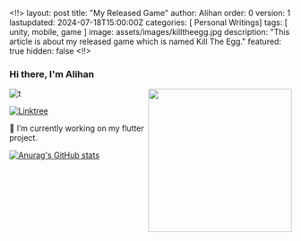 <!!>
layout: post
title:  "My Released Game"
author: Alihan
order: 0
version: 1
lastupdated: 2024-07-18T15:00:00Z
categories: [ Personal Writings]
tags: [ unity, mobile, game ]
image: assets/images/killtheegg.jpg
description: "This article is about my released game which is named Kill The Egg."
featured: true
hidden: false
<!!>

### Hi there, I'm Alihan

<a href="https://api.daily.dev/get?r=alihan98ersoy" target="_blank">
    <img
      width="256"
      align="right"
      src="https://api.daily.dev/devcards/2deae0e74a3749d5a2f69391a0e93434.png?r=8e7"
    />
  </a>
</div>

![t](https://cdn.akamai.steamstatic.com/steamcommunity/public/images/items/216150/5933160d2b734175fd7e7adbeb894fc1b4a02f08.gif)

[![Linktree](https://img.shields.io/badge/Linktree-%230077B5.svg?&style=metal&logo=linktree&logoColor=green)](https://linktr.ee/alihan98ersoy)

 👯 I’m currently working on my flutter project.

[![Anurag's GitHub stats](https://github-readme-stats.vercel.app/api?username=alihan98ersoy)](https://www.linkedin.com/in/alihan98ersoy/)



